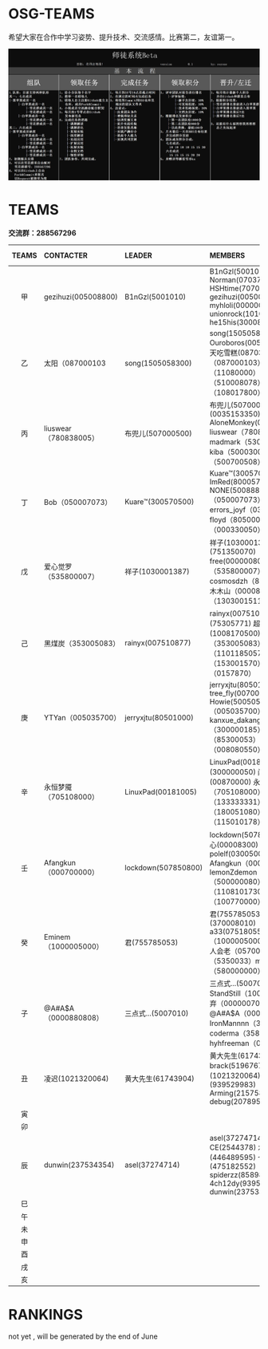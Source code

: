 # OSG-TEAMS
希望大家在合作中学习姿势、提升技术、交流感情。比赛第二，友谊第一。

![师徒系统Beta](pic/teams.jpg)

# TEAMS

**交流群：288567296**

|TEAMS|CONTACTER|LEADER|MEMBERS|MONTHLY THEME|
|:-:|:-|:-|:-|:-|
|甲| gezihuzi(005008800) | B1nGzl(5001010)|B1nGzl(5001010) Norman(0703707) HSHtime(707003000) gezihuzi(005008800) myhloli(000000000) unionrock(1010500010) he15his(300083701)        |not yet|
|乙|  太阳（087000103  	 |song(1505058300) |song(1505058300) Ouroboros(00507780) 夏天吃雪糕(087030300) 太阳（087000103）理查德（11080000）小憨（510008078）blackcore（108017800）|not yet|
|丙|  liuswear（780838005）| 布兜儿(507000500)|布兜儿(507000500) 舜生(0035153350) AloneMonkey(007100033) liuswear（780838005）madmark（53010017）kiba（500030010）chen（500700508）|not yet|
|丁| Bob（050007073）  	 |Kuare™(300570500)|Kuare™(300570500) ImRed(800057530) NONE(500888803) Bob（050007073）no errors_joyf（035001080）floyd（80500003）srh（000330050）| not yet  |
|戊| 爱心觉罗（535800007）  	 |祥子(1030001387)|祥子(1030001387) 明哥(751350070) free(000000800) 爱心觉罗（535800007）cosmosdzh（85050500）木木山（000080505）龙幽（1303001511）|  not yet |
|己| 黑煤炭（353005083）  	 |rainyx(007510877) |rainyx(007510877) 拟人(75305771) 超级神话(1008170500) 黑煤炭（353005083）ksmokee（1101185057）MXXIV（153001570）紫枫闲人（0157870）| not yet  |
|庚| YTYan（005035700）  	 |jerryxjtu(80501000) |jerryxjtu(80501000) tree_fly(007008000) Howie(500505000) YTYan（005035700）kanxue_dakang（300000185）BoOOlean（85300053）bitpanda（008080550）| not yet|
|辛| 永恒梦魇（705108000）   	 |LinuxPad(00181005)|LinuxPad(00181005)  空城(300000050) 闪(00870000) 永恒梦魇（705108000） driver（133333331）物以类聚（180051080） xgalaxy（115010178）  | not yet|
|壬|  Afangkun（000700000）  	 |lockdown(507850800) |lockdown(507850800) 开心(00008300) polelf(03005007) Afangkun（000700000）lemonZdemon（500000080）xuaninitial（1108101730）西柏坡（100770000）|  not yet |
|癸| Eminem（1000005000）  	 |君(755785053)|君(755785053) 炜唯(370008010)  a33(075180550) Eminem（1000005000） 别等待爱人会老（0570008500） 3（5350033）mrsim（580000000）       |     not yet    |
|子|@A#A$A（0000880808） |三点式...(5007010)|三点式...(5007010) StandStill（10080707） 不弃（000000700） @A#A$A（0000880808） IronMannnn（308100007）coderma（358005000）hyhfreeman（070010500）|   not yet|
|丑|	凌迟(1021320064)	|黄大先生(61743904)|黄大先生(61743904) brack(5196767) 凌迟(1021320064) 小学生(939529983) Arming(21575831) debug(207895910)|not yet
|寅|		||||
|卯|		||||
|辰|dunwin(237534354)| asel(37274714) | asel(37274714)  CE(2544378)  木木山(446489595)  七步阶(475182552)  spiderzz(858982985)  4ch12dy(939529983)  dunwin(237534354)||
|巳|		||||
|午|		||||
|未|		||||
|申|		||||
|酉|		||||
|戌|		||||
|亥|		||||

# RANKINGS

not yet , will be generated by the end of June 
